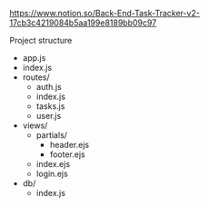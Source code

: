 https://www.notion.so/Back-End-Task-Tracker-v2-17cb3c4219084b5aa199e8189bb09c97

Project structure

- app.js
- index.js
- routes/
    - auth.js
    - index.js
    - tasks.js
    - user.js
- views/
    - partials/
        - header.ejs
        - footer.ejs
    - index.ejs
    - login.ejs
- db/
    - index.js
